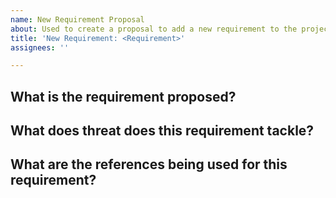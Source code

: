```yaml
---
name: New Requirement Proposal
about: Used to create a proposal to add a new requirement to the project.
title: 'New Requirement: <Requirement>'
assignees: ''

---
```


<!--- Please complete the sections below -->

## What is the requirement proposed?


## What does threat does this requirement tackle?


## What are the references being used for this requirement?
